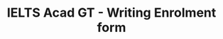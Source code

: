 ---
title: "IELTS Acad GT - Writing Enrolment form"
draft: false
# page title background image
bg_image: "images/backgrounds/page-title.jpg"
# meta description
description : "IELTS Acad GT - Writing Enrolment form"
---